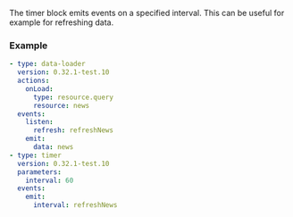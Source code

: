 The timer block emits events on a specified interval. This can be useful for example for refreshing
data.

### Example

```yaml
- type: data-loader
  version: 0.32.1-test.10
  actions:
    onLoad:
      type: resource.query
      resource: news
  events:
    listen:
      refresh: refreshNews
    emit:
      data: news
- type: timer
  version: 0.32.1-test.10
  parameters:
    interval: 60
  events:
    emit:
      interval: refreshNews
```
